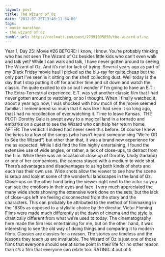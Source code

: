 ```yaml
---
layout: post
title: The Wizard of Oz
date: '2012-07-25T13:40:11-04:00'
tags:
- movie marathon
- the wizard of oz
tumblr_url: http://reelmatt.com/post/27991035850/the-wizard-of-oz
---
```

Year 1, Day 25: Movie #26
BEFORE: I know, I know. You’re probably thinking who has not seen The Wizard of Oz besides little kids who can’t even walk and talk yet? While I can walk and talk, I have never gotten around to seeing The Wizard of Oz. And it’s not for lack of trying. Several years ago as part of my Black Friday movie haul I picked up the blu-ray for quite cheap but the only part I’ve seen is it sitting on the shelf collecting dust. Well today is the day that I stop putting it off for another time and sit down and watch the classic.
I’m quite excited to do so but I wonder if I’m going to have an E.T.: The Extra-Terrestrial experience. E.T. was yet another classic film that I had never gotten around to watching, or so I thought. When I finally watched it, about a year ago now, I was shocked with how much of the movie seemed familiar. I remembered so much that it was like I had seen it so long ago, that I had no recollection of ever watching it.
Time to leave Kansas. 
THE PLOT: Dorothy Gale is swept away to a magical land in a tornado and embarks on a quest to see the Wizard who can help her return home.
AFTER: The verdict: I indeed had never seen this before. Of course I knew the lyrics to a few of the songs (who hasn’t heard someone sing “We’re Off to See the Wizard”) but other than that, it was a brand new experience for me as expected.
While I did find the film highly entertaining, I found the extensive use of wide angles, or rather, a lack of close-ups, to detract from the film. While there was an occasional close up of Dorothy (Judy Garland) or one of her companions, the camera stayed with a medium to wide shot. There’s advantages and disadvantages to using both kinds of shots and each has their own use. Wide shots allow the viewer to see how the scene is setup and look at some of the wonderful landscapes in the land of Oz. Close-ups on the other hand bring the viewer right next to the actor so you can see the emotions in their eyes and face. I very much appreciated the many wide shots showing the extensive work done on the sets, but the lack of close-ups left me feeling disconnected from the story and the characters.
This can probably be attributed to the method of filmmaking in the 1930s as opposed to a stylistic choice by the director, Victor Fleming. Films were made much differently at the dawn of cinema and the style is drastically different from what we’re used to today. The cinematography here made the film less entertaining for me, but on the other hand, it was interesting to see the old way of doing things and comparing it to modern films.
Classics are classics for a reason. The stories are timeless and the lessons they teach us are invaluable. The Wizard of Oz is just one of those films that everyone should see at some point in their life for no other reason than it’s a film that everyone can relate too.
RATING: 4 out of 5
